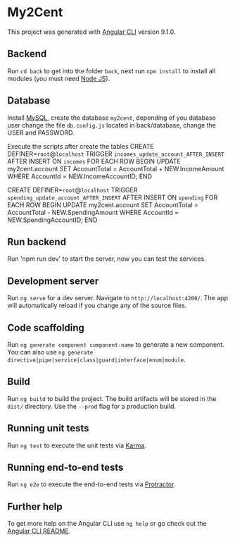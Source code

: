 # My2Cent

This project was generated with [Angular CLI](https://github.com/angular/angular-cli) version 9.1.0.

## Backend

Run `cd back` to get into the folder `back`, next run `npm install` to install all modules (you must need [Node JS](https://nodejs.org/es/)).

## Database

Install [MySQL](https://www.mysql.com/downloads/), create the database `my2cent`, depending of you database user change the file `db.config.js` located in back/database, change the USER and PASSWORD.

Execute the scripts after create the tables
CREATE DEFINER=`root`@`localhost` TRIGGER `incomes_update_account_AFTER_INSERT` AFTER INSERT ON `incomes` FOR EACH ROW BEGIN
	UPDATE my2cent.account SET AccountTotal = AccountTotal + NEW.IncomeAmount WHERE AccountId = NEW.IncomeAccountID;
END

CREATE DEFINER=`root`@`localhost` TRIGGER `spending_update_account_AFTER_INSERT` AFTER INSERT ON `spending` FOR EACH ROW BEGIN
	UPDATE my2cent.account SET AccountTotal = AccountTotal - NEW.SpendingAmount WHERE AccountId = NEW.SpendingAccountID;
END

## Run backend

Run 'npm run dev' to start the server, now you can test the services.

## Development server

Run `ng serve` for a dev server. Navigate to `http://localhost:4200/`. The app will automatically reload if you change any of the source files.

## Code scaffolding

Run `ng generate component component-name` to generate a new component. You can also use `ng generate directive|pipe|service|class|guard|interface|enum|module`.

## Build

Run `ng build` to build the project. The build artifacts will be stored in the `dist/` directory. Use the `--prod` flag for a production build.

## Running unit tests

Run `ng test` to execute the unit tests via [Karma](https://karma-runner.github.io).

## Running end-to-end tests

Run `ng e2e` to execute the end-to-end tests via [Protractor](http://www.protractortest.org/).

## Further help

To get more help on the Angular CLI use `ng help` or go check out the [Angular CLI README](https://github.com/angular/angular-cli/blob/master/README.md).
